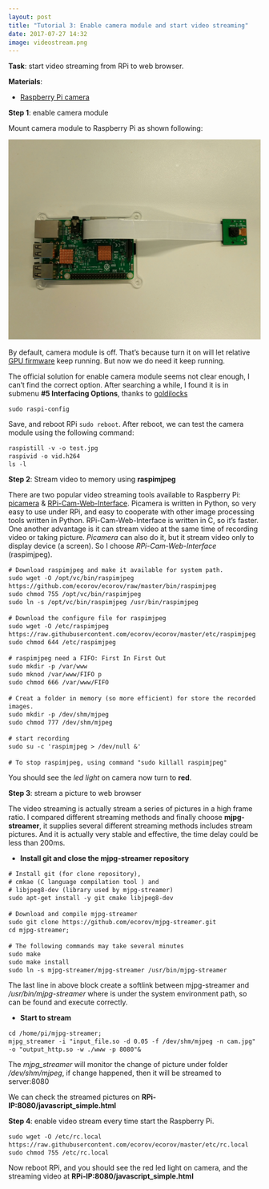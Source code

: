 ```yaml
---
layout: post
title: "Tutorial 3: Enable camera module and start video streaming"
date: 2017-07-27 14:32
image: videostream.png
---
```




**Task**: start video streaming from RPi to web browser. 

**Materials**: 

* [Raspberry Pi camera](https://www.raspberrypi.org/products/camera-module-v2/) 


**Step 1**: enable camera module

Mount camera module to Raspberry Pi as shown following:

![]( /images/videostream.png)

By default, camera module is off. That’s because turn it on will let relative [GPU firmware](https://www.raspberrypi.org/documentation/configuration/camera.md) keep running. But now we do need it keep running. 

The official solution for enable camera module seems not clear enough, I can’t find the correct option. After searching a while, I found it is in submenu **#5 Interfacing Options**, thanks to [goldilocks](https://raspberrypi.stackexchange.com/questions/68927/why-raspberry-pi-camera-wont-appear-on-rasp-config)

~~~
sudo raspi-config
~~~

Save, and reboot RPi `sudo reboot`. After reboot, we can test the camera module using the following command:

~~~
raspistill -v -o test.jpg
raspivid -o vid.h264
ls -l
~~~

**Step 2**: Stream video to memory using **raspimjpeg**

There are two popular video streaming tools available to Raspberry Pi: [picamera](https://picamera.readthedocs.io/en/release-1.13/) & [RPi-Cam-Web-Interface](http://elinux.org/RPi-Cam-Web-Interface). Picamera is written in Python, so very easy to use under RPi, and easy to cooperate with other image processing tools written in Python. RPi-Cam-Web-Interface is written in C, so it’s faster. One another advantage is it can stream video at the same time of recording video or taking picture. *Picamera* can also do it, but it stream video only to display device (a screen). So I choose *RPi-Cam-Web-Interface* (raspimjpeg).


~~~
# Download raspimjpeg and make it available for system path.
sudo wget -O /opt/vc/bin/raspimjpeg https://github.com/ecorov/ecorov/raw/master/bin/raspimjpeg
sudo chmod 755 /opt/vc/bin/raspimjpeg
sudo ln -s /opt/vc/bin/raspimjpeg /usr/bin/raspimjpeg

# Download the configure file for raspimjpeg
sudo wget -O /etc/raspimjpeg https://raw.githubusercontent.com/ecorov/ecorov/master/etc/raspimjpeg
sudo chmod 644 /etc/raspimjpeg

# raspimjpeg need a FIFO: First In First Out
sudo mkdir -p /var/www 
sudo mknod /var/www/FIFO p
sudo chmod 666 /var/www/FIFO

# Creat a folder in memory (so more efficient) for store the recorded images.
sudo mkdir -p /dev/shm/mjpeg
sudo chmod 777 /dev/shm/mjpeg

# start recording 
sudo su -c 'raspimjpeg > /dev/null &' 

# To stop raspimjpeg, using command "sudo killall raspimjpeg"
~~~

You should see the *led light* on camera now turn to **red**. 

**Step 3**: stream a picture to web browser

The video streaming is actually stream  a series of pictures in a high frame ratio. I compared different streaming methods and finally choose  **mjpg-streamer**, it supplies several different streaming methods includes stream pictures. And it is actually very stable and effective, the time delay could be less than 200ms. 

* **Install git and close the mjpg-streamer repository** 

~~~
# Install git (for clone repository), 
# cmkae (C language compilation tool ) and 
# libjpeg8-dev (library used by mjpg-streamer)
sudo apt-get install -y git cmake libjpeg8-dev

# Download and compile mjpg-streamer
sudo git clone https://github.com/ecorov/mjpg-streamer.git
cd mjpg-streamer; 

# The following commands may take several minutes
sudo make
sudo make install
sudo ln -s mjpg-streamer/mjpg-streamer /usr/bin/mjpg-streamer
~~~


The last line in above block create a softlink between mjpg-streamer and */usr/bin/mjpg-streamer* where is under the system environment path, so can be found and execute correctly. 

* **Start to stream**

~~~
cd /home/pi/mjpg-streamer;
mjpg_streamer -i "input_file.so -d 0.05 -f /dev/shm/mjpeg -n cam.jpg" -o "output_http.so -w ./www -p 8080"&
~~~

The *mjpg_streamer* will monitor the change of picture under folder */dev/shm/mjpeg*, if change happened, then it will be streamed to server:8080

We can check the streamed pictures on **RPi-IP:8080/javascript_simple.html**

**Step 4**: enable video stream every time start the Raspberry Pi.

~~~
sudo wget -O /etc/rc.local https://raw.githubusercontent.com/ecorov/ecorov/master/etc/rc.local
sudo chmod 755 /etc/rc.local
~~~

Now reboot RPi, and you should see the red led light on camera, and the streaming video at **RPi-IP:8080/javascript_simple.html**





